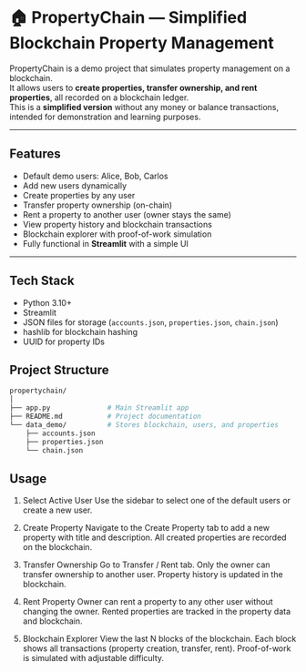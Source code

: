 # 🏠 PropertyChain — Simplified Blockchain Property Management

PropertyChain is a demo project that simulates property management on a blockchain.  
It allows users to **create properties, transfer ownership, and rent properties**, all recorded on a blockchain ledger.  
This is a **simplified version** without any money or balance transactions, intended for demonstration and learning purposes.

---

## Features

- Default demo users: Alice, Bob, Carlos  
- Add new users dynamically  
- Create properties by any user  
- Transfer property ownership (on-chain)  
- Rent a property to another user (owner stays the same)  
- View property history and blockchain transactions  
- Blockchain explorer with proof-of-work simulation  
- Fully functional in **Streamlit** with a simple UI

---

## Tech Stack

- Python 3.10+  
- Streamlit  
- JSON files for storage (`accounts.json`, `properties.json`, `chain.json`)  
- hashlib for blockchain hashing  
- UUID for property IDs

## Project Structure

```bash
propertychain/
│
├── app.py              # Main Streamlit app
├── README.md           # Project documentation
└── data_demo/          # Stores blockchain, users, and properties
    ├── accounts.json
    ├── properties.json
    └── chain.json
``` 
## Usage
1. Select Active User
Use the sidebar to select one of the default users or create a new user.

2. Create Property
Navigate to the Create Property tab to add a new property with title and description.
All created properties are recorded on the blockchain.

3. Transfer Ownership
Go to Transfer / Rent tab.
Only the owner can transfer ownership to another user.
Property history is updated in the blockchain.

4. Rent Property
Owner can rent a property to any other user without changing the owner.
Rented properties are tracked in the property data and blockchain.

5. Blockchain Explorer
View the last N blocks of the blockchain.
Each block shows all transactions (property creation, transfer, rent).
Proof-of-work is simulated with adjustable difficulty.